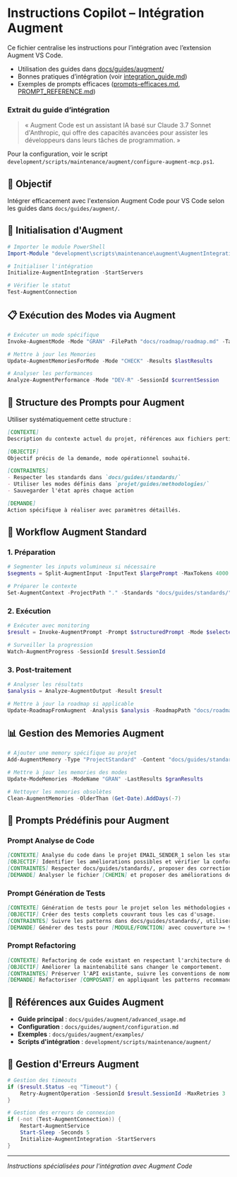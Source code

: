 # Instructions Copilot – Intégration Augment

Ce fichier centralise les instructions pour l’intégration avec l’extension Augment VS Code.

- Utilisation des guides dans [docs/guides/augment/](../../docs/guides/augment/)
- Bonnes pratiques d’intégration (voir [integration_guide.md](../../docs/guides/augment/integration_guide.md))
- Exemples de prompts efficaces ([prompts-efficaces.md](../../docs/guides/augment/prompts-efficaces.md), [PROMPT_REFERENCE.md](../../docs/guides/augment/PROMPT_REFERENCE.md))

### Extrait du guide d’intégration
> « Augment Code est un assistant IA basé sur Claude 3.7 Sonnet d'Anthropic, qui offre des capacités avancées pour assister les développeurs dans leurs tâches de programmation. »

Pour la configuration, voir le script `development/scripts/maintenance/augment/configure-augment-mcp.ps1`.

## 🎯 Objectif
Intégrer efficacement avec l'extension Augment Code pour VS Code selon les guides dans `docs/guides/augment/`.

## 🔧 Initialisation d'Augment
```powershell
# Importer le module PowerShell
Import-Module "development\scripts\maintenance\augment\AugmentIntegration.psm1"

# Initialiser l'intégration
Initialize-AugmentIntegration -StartServers

# Vérifier le statut
Test-AugmentConnection
```

## 📋 Exécution des Modes via Augment
```powershell
# Exécuter un mode spécifique
Invoke-AugmentMode -Mode "GRAN" -FilePath "docs/roadmap/roadmap.md" -TaskIdentifier "1.2.3"

# Mettre à jour les Memories
Update-AugmentMemoriesForMode -Mode "CHECK" -Results $lastResults

# Analyser les performances
Analyze-AugmentPerformance -Mode "DEV-R" -SessionId $currentSession
```

## 📝 Structure des Prompts pour Augment
Utiliser systématiquement cette structure :

```markdown
[CONTEXTE]
Description du contexte actuel du projet, références aux fichiers pertinents.

[OBJECTIF] 
Objectif précis de la demande, mode opérationnel souhaité.

[CONTRAINTES]
- Respecter les standards dans `docs/guides/standards/`
- Utiliser les modes définis dans `projet/guides/methodologies/`
- Sauvegarder l'état après chaque action

[DEMANDE]
Action spécifique à réaliser avec paramètres détaillés.
```

## 🔄 Workflow Augment Standard

### 1. Préparation
```powershell
# Segmenter les inputs volumineux si nécessaire
$segments = Split-AugmentInput -InputText $largePrompt -MaxTokens 4000

# Préparer le contexte
Set-AugmentContext -ProjectPath "." -Standards "docs/guides/standards/"
```

### 2. Exécution
```powershell
# Exécuter avec monitoring
$result = Invoke-AugmentPrompt -Prompt $structuredPrompt -Mode $selectedMode

# Surveiller la progression
Watch-AugmentProgress -SessionId $result.SessionId
```

### 3. Post-traitement
```powershell
# Analyser les résultats
$analysis = Analyze-AugmentOutput -Result $result

# Mettre à jour la roadmap si applicable
Update-RoadmapFromAugment -Analysis $analysis -RoadmapPath "docs/roadmap/"
```

## 📊 Gestion des Memories Augment
```powershell
# Ajouter une memory spécifique au projet
Add-AugmentMemory -Type "ProjectStandard" -Content "docs/guides/standards/" -Priority "High"

# Mettre à jour les memories des modes
Update-ModeMemories -ModeName "GRAN" -LastResults $granResults

# Nettoyer les memories obsolètes
Clean-AugmentMemories -OlderThan (Get-Date).AddDays(-7)
```

## 🎯 Prompts Prédéfinis pour Augment

### Prompt Analyse de Code
```markdown
[CONTEXTE] Analyse du code dans le projet EMAIL_SENDER_1 selon les standards définis.
[OBJECTIF] Identifier les améliorations possibles et vérifier la conformité.
[CONTRAINTES] Respecter docs/guides/standards/, proposer des corrections spécifiques.
[DEMANDE] Analyser le fichier [CHEMIN] et proposer des améliorations détaillées.
```

### Prompt Génération de Tests
```markdown
[CONTEXTE] Génération de tests pour le projet selon les méthodologies établies.
[OBJECTIF] Créer des tests complets couvrant tous les cas d'usage.
[CONTRAINTES] Suivre les patterns dans docs/guides/standards/, utiliser les frameworks recommandés.
[DEMANDE] Générer des tests pour [MODULE/FONCTION] avec couverture >= 90%.
```

### Prompt Refactoring
```markdown
[CONTEXTE] Refactoring de code existant en respectant l'architecture du projet.
[OBJECTIF] Améliorer la maintenabilité sans changer le comportement.
[CONTRAINTES] Préserver l'API existante, suivre les conventions de nommage, tester chaque étape.
[DEMANDE] Refactoriser [COMPOSANT] en appliquant les patterns recommandés.
```

## 📁 Références aux Guides Augment
- **Guide principal** : `docs/guides/augment/advanced_usage.md`
- **Configuration** : `docs/guides/augment/configuration.md`
- **Exemples** : `docs/guides/augment/examples/`
- **Scripts d'intégration** : `development/scripts/maintenance/augment/`

## 🚨 Gestion d'Erreurs Augment
```powershell
# Gestion des timeouts
if ($result.Status -eq "Timeout") {
    Retry-AugmentOperation -SessionId $result.SessionId -MaxRetries 3
}

# Gestion des erreurs de connexion
if (-not (Test-AugmentConnection)) {
    Restart-AugmentService
    Start-Sleep -Seconds 5
    Initialize-AugmentIntegration -StartServers
}
```

---
*Instructions spécialisées pour l'intégration avec Augment Code*